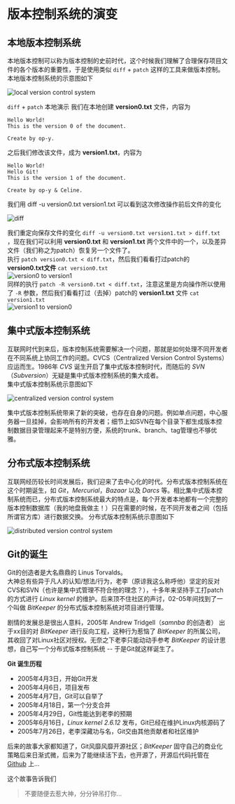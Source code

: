 # 版本控制系统的演变

## 本地版本控制系统
本地版本控制可以称为版本控制的史前时代，这个时候我们理解了合理保存项目文件的各个版本的重要性，于是使用类似 `diff` + `patch` 这样的工具来做版本控制。  
本地版本控制系统的示意图如下

![local version control system](https://github.com/op-y/git-practice/blob/master/images/1/draft.1-0.png) 
 
`diff` + `patch` 本地演示
我们在本地创建 **version0.txt** 文件，内容为

```
Hello World!
This is the version 0 of the document.

Create by op-y.
```
之后我们修改该文件，成为 **version1.txt**，内容为

```
Hello World!
Hello Git!
This is the version 1 of the document.

Create by op-y & Celine.
```
我们用 diff -u version0.txt version1.txt 可以看到这次修改操作前后文件的变化

![diff](https://github.com/op-y/git-practice/blob/master/images/1/snip.1-0.png) 

我们重定向保存文件的变化 `diff -u version0.txt version1.txt > diff.txt` ，现在我们可以利用 **version0.txt** 和 **version1.txt** 两个文件中的一个，以及差异文件（我们称之为patch）恢复另一个文件了。  
执行 `patch version0.txt < diff.txt`，然后我们看看打过patch的 **version0.txt文件** `cat version0.txt`  
![version0 to version1](https://github.com/op-y/git-practice/blob/master/images/1/snip.1-1.png)  
同样的执行 `patch -R version0.txt < diff.txt`，注意这里是方向操作所以使用了 `-R` 参数，然后我们看看打过（去掉）patch的 **version1.txt** 文件 `cat version1.txt`  
![version1 to version0](https://github.com/op-y/git-practice/blob/master/images/1/snip.1-2.png)  

## 集中式版本控制系统
互联网时代到来后，版本控制系统需要解决一个问题，那就是如何处理不同开发者在不同系统上协同工作的问题。CVCS（Centralized Version Control Systems）应运而生。1986年 *CVS* 诞生开启了集中式版本控制时代，而随后的 *SVN*（*Subversion*）无疑是集中式版本控制系统的集大成者。  
集中式版本控制系统示意图如下

![centralized version control system](https://github.com/op-y/git-practice/blob/master/images/1/draft.1-1.png)

集中式版本控制系统带来了新的突破，也存在自身的问题。例如单点问题，中心服务器一旦挂掉，会影响所有的开发者；细节上如SVN在每个目录下都生成版本控制数据目录管理起来不是特别方便，系统的trunk、branch、tag管理也不够优雅。

## 分布式版本控制系统
互联网经历较长时间发展后，我们迎来了去中心化的时代。分布式版本控制系统在这个时期诞生，如 *Git*，*Mercurial*，*Bazaar* 以及 *Darcs* 等。相比集中式版本控制系统而已，分布式版本控制系统最大的特点是，每个开发者本地都有一个完整的版本控制数据库（我的地盘我做主！）只在需要的时候，在不同开发者之间（包括所谓官方库）进行数据交换。
分布式版本控制系统示意图如下

![distributed version control system](https://github.com/op-y/git-practice/blob/master/images/1/draft.1-1.png)

## Git的诞生
Git的创造者是大名鼎鼎的 Linus Torvalds。  
大神总有些异于凡人的认知/想法/行为，老李（原谅我这么称呼他）坚定的反对CVS和SVN（也许是集中式管理不符合他的理念？），十多年来坚持手工打patch的方式进行 *Linux kernel* 的维护。后来顶不住社区的声讨，02-05年间找到了一个叫做 *BitKeeper* 的分布式版本控制系统对项目进行管理。

剧情的发展总是很出人意料，2005年 Andrew Tridgell（*samnba* 的创造者） 出于xx目的对 *BitKeeper* 进行反向工程，这种行为惹恼了 *BitKeeper* 的所属公司，其收回了对Linux社区对授权。无奈之下老李只能动动手参考 *BitKeeper* 的设计思想，自己写一个分布式版本控制系统 -- 于是Git就这样诞生了。  

**Git 诞生历程**

* 2005年4月3日，开始Git开发
* 2005年4月6日，项目发布
* 2005年4月7日，Git可以自举了
* 2005年4月18日，第一个分支合并
* 2005年4月29日，Git性能达到老李的预期
* 2005年6月16日，*Linux kernel 2.6.12* 发布，Git已经在维护Linux内核源码了
* 2005年7月26日，老李深藏功与名，Git交由其他贡献者和社区维护

后来的故事大家都知道了，Git风靡风靡开源社区；*BitKeeper* 固守自己的商业化策略后来日渐式微，后来为了能继续活下去，也开源了，开源后代码托管在 [Github](https://github.com) 上...  

这个故事告诉我们
> 不要随便去惹大神，分分钟吊打你...